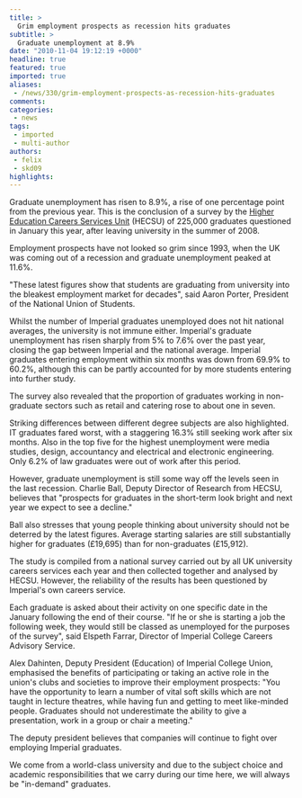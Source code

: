 ```yaml
---
title: >
  Grim employment prospects as recession hits graduates
subtitle: >
  Graduate unemployment at 8.9%
date: "2010-11-04 19:12:19 +0000"
headline: true
featured: true
imported: true
aliases:
 - /news/330/grim-employment-prospects-as-recession-hits-graduates
comments:
categories:
 - news
tags:
 - imported
 - multi-author
authors:
 - felix
 - skd09
highlights:
---
```


Graduate unemployment has risen to 8.9%, a rise of one percentage point from the previous year. This is the conclusion of a survey by the [Higher Education Careers Services Unit](http://www.hecsu.ac.uk/index.htm) (HECSU) of 225,000 graduates questioned in January this year, after leaving university in the summer of 2008.

Employment prospects have not looked so grim since 1993, when the UK was coming out of a recession and graduate unemployment peaked at 11.6%.

"These latest figures show that students are graduating from university into the bleakest employment market for decades", said Aaron Porter, President of the National Union of Students.

Whilst the number of Imperial graduates unemployed does not hit national averages, the university is not immune either. Imperial's graduate unemployment has risen sharply from 5% to 7.6% over the past year, closing the gap between Imperial and the national average. Imperial graduates entering employment within six months was down from 69.9% to 60.2%, although this can be partly accounted for by more students entering into further study.

The survey also revealed that the proportion of graduates working in non-graduate sectors such as retail and catering rose to about one in seven.

Striking differences between different degree subjects are also highlighted. IT graduates fared worst, with a staggering 16.3% still seeking work after six months. Also in the top five for the highest unemployment were media studies, design, accountancy and electrical and electronic engineering. Only 6.2% of law graduates were out of work after this period.

However, graduate unemployment is still some way off the levels seen in the last recession. Charlie Ball, Deputy Director of Research from HECSU, believes that "prospects for graduates in the short-term look bright and next year we expect to see a decline."

Ball also stresses that young people thinking about university should not be deterred by the latest figures. Average starting salaries are still substantially higher for graduates (£19,695) than for non-graduates (£15,912).

The study is compiled from a national survey carried out by all UK university careers services each year and then collected together and analysed by HECSU. However, the reliability of the results has been questioned by Imperial's own careers service.

Each graduate is asked about their activity on one specific date in the January following the end of their course. "If he or she is starting a job the following week, they would still be classed as unemployed for the purposes of the survey", said Elspeth Farrar, Director of Imperial College Careers Advisory Service.

Alex Dahinten, Deputy President (Education) of Imperial College Union, emphasised the benefits of participating or taking an active role in the union's clubs and societies to improve their employment prospects: "You have the opportunity to learn a number of vital soft skills which are not taught in lecture theatres, while having fun and getting to meet like-minded people. Graduates should not underestimate the ability to give a presentation, work in a group or chair a meeting."

The deputy president believes that companies will continue to fight over employing Imperial graduates.

We come from a world-class university and due to the subject choice and academic responsibilities that we carry during our time here, we will always be "in-demand" graduates.
